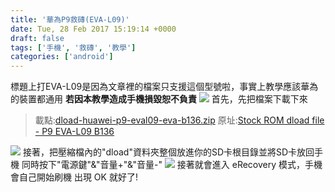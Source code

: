 ```yaml
---
title: '華為P9救磚(EVA-L09)'
date: Tue, 28 Feb 2017 15:19:14 +0000
draft: false
tags: ['手機', '救磚', '教學']
categories: ['android']
---
```


標題上打EVA-L09是因為文章裡的檔案只支援這個型號啦，事實上教學應該華為的裝置都通用 **若因本教學造成手機損毀恕不負責** ![](https://i.imgur.com/A0wsDB4.png) 首先，先把檔案下載下來

> 載點:[dload-huawei-p9-eval09-eva-b136.zip](https://mega.nz/#!kFhnEA6S!OjP6yXFtliK4XDRHLNIAKgxpf0gmhEeksDr_fjja0oY) 原址:[Stock ROM dload file - P9 EVA-L09 B136](https://forum.xda-developers.com/p9/development/stock-rom-dload-file-p9-eva-l09-b136-t3382818)

![](https://i.imgur.com/B8lQY6D.png) 接著，把壓縮檔內的"dload"資料夾整個放進你的SD卡根目錄並將SD卡放回手機 同時按下"電源鍵"&"音量+"&"音量-" ![](https://i.imgur.com/X08FY3j.png) 接著就會進入 eRecovery 模式，手機會自己開始刷機 出現 OK 就好了!